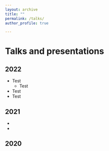 ```yaml
---
layout: archive
title: ""
permalink: /talks/
author_profile: true

---
```


Talks and presentations
======

2022
----
- Test
  - Test
- Test
- Test

2021
----
-
-

2020
----
